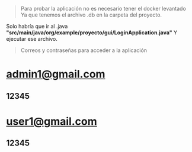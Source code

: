 >Para probar la aplicación no es necesario tener el docker levantado
Ya que tenemos el archivo .db en la carpeta del proyecto.

Solo habría que ir al .java **"src/main/java/org/example/proyecto/gui/LoginApplication.java"**
Y ejecutar ese archivo.

>Correos y contraseñas para acceder a la aplicación

# admin1@gmail.com
## 12345

# user1@gmail.com
## 12345
